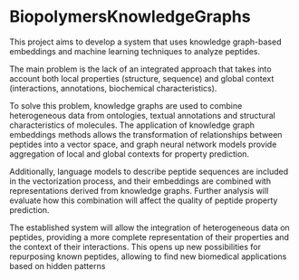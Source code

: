 # BiopolymersKnowledgeGraphs

This project aims to develop a system that uses knowledge graph-based embeddings and machine learning techniques to analyze peptides. 

The main problem is the lack of an integrated approach that takes into account both local properties (structure, sequence) and global context (interactions, annotations, biochemical characteristics). 

To solve this problem, knowledge graphs are used to combine heterogeneous data from ontologies, textual annotations and structural characteristics of molecules. The application of knowledge graph embeddings methods allows the transformation of relationships between peptides into a vector space, and graph neural network models provide aggregation of local and global contexts for property prediction. 

Additionally, language models to describe peptide sequences are included in the vectorization process, and their embeddings are combined with representations derived from knowledge graphs. Further analysis will evaluate how this combination will affect the quality of peptide property prediction.

The established system will allow the integration of heterogeneous data on peptides, providing a more complete representation of their properties and the context of their interactions. This opens up new possibilities for repurposing known peptides, allowing to find new biomedical applications based on hidden patterns
